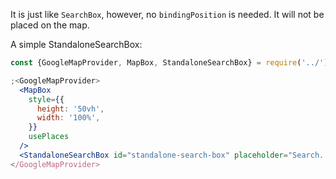 It is just like `SearchBox`, however, no `bindingPosition` is needed. It will
not be placed on the map.

A simple StandaloneSearchBox:

```jsx
const {GoogleMapProvider, MapBox, StandaloneSearchBox} = require('../')

;<GoogleMapProvider>
  <MapBox
    style={{
      height: '50vh',
      width: '100%',
    }}
    usePlaces
  />
  <StandaloneSearchBox id="standalone-search-box" placeholder="Search..." />
</GoogleMapProvider>
```
